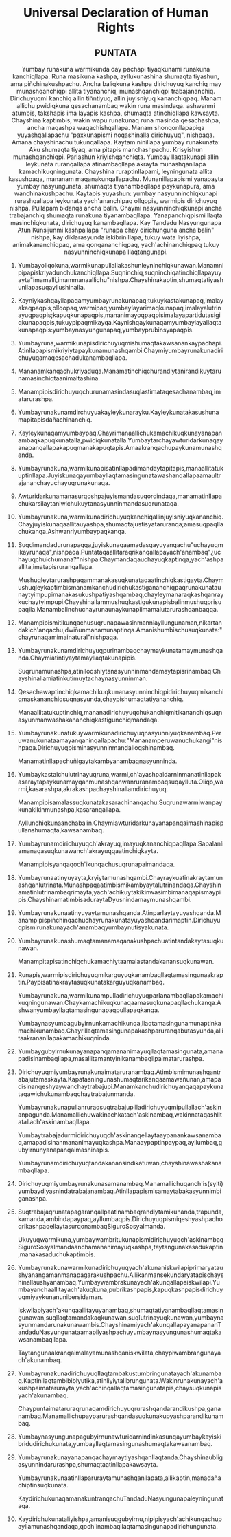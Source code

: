 <h1 align='center'>Universal Declaration of Human Rights</h1>
<h2 align='center'>PUNTATA</h2>
<p align='center'>Yumbay runakuna warmikunda day pachapi tiyaqkunami runakuna kanchiqllapa. Runa masikuna kashpa, ayllukunashina shumaqta tiyashun, ama piñchinakushpachu. Ancha baliqkuna kashpa dirichuyuq kanchiq may munashqanchiqpi allita tiyananchiq, munashqanchiqpi trabajananchiq. Dirichuyuqmi kanchiq allin tiñntiyuq, allin juyisniyuq kananchiqpaq. Manam allichu pwidiqkuna qesachanambaq wakin runa masindaqa. ashwanmi atumbis, takshapis ima layapis kashpa, shumaqta atinchiqllapa kawsayta.
Chayshina kaptimbis, wakin wapu runakunaq runa masinda qesachashpa, ancha maqashpa waqachishqallapa. Manam shonqonllapapiqa yuyashqallapachu "paxkunapismi noqashinalla dirichuyuq", nishpaqa. Amana chayshinachu tukunqallapa.
Kaytam ninillapa yumbay runakunata:
Aku shumaqta tiyaq, ama pitapis manchashpachu. Krisyishun munashqanchiqpi. Parlashun kriyishqanchiqta.
Yumbay llaqtakunapi allin leykunata ruranqallapa atinambaqllapa akrayta munashqanllapa kamachikuqningunata. Chayshina ruraptinllapami, leyningunata allita kasushpaqa, mananam maqanakunqallapachu.
Munanillapapismi yanapayta yumbay nasyungunata, shumaqta tiyanambaqllapa paykunapura, ama wanchinakushpachu.
Kaytapis yuyashun: yumbay nasyunninchiqkunapi rurashqallapa leykunata yach'ananchipaq ollqopis, warmipis dirichuyuq nishpa. Pullapam bidanqa ancha balin. Chaymi nasyunninchiqkunapi ancha trabajanchiq shumaqta runakuna tiyanambaqllapa. Yanapanchiqpismi llaqta masinchiqkunata, dirichuyuq kanambaqllapa. Kay Tandadu Nasyungunapa Atun Kunsijunmi kashpallapa "runapa chay dirichunguna ancha balin" nishpa, kay diklarasyunda iskibrinillapa, tukuy wata liyishpa, animakananchiqpaq, ama qonqananchiqpaq, yach'achinanchiqpaq tukuy nasyunninchiqkunapa llaqtangunapi.</p>
<ol>
  <li>
    <p>Yumbayollqokuna,warmikunapullallakashunleyninchiqkunawan.Manamnipipapiskriyadunchukanchiqllapa.Suqninchiq,suqninchiqatinchiqllapayuyayta"imamalli,imammanaallichu"nishpa.Chayshinakaptin,shumaqtatiyashunllapasuqayllushinalla.</p>
  </li>
  <li>
    <p>Kayniykashqayllapaqamyumbayrunakunapaq;tukuykastakunapaq,imalayakaqpaqpis,ollqopaq,warmipaq,yumbayIayarimaqkunapaq,imaIayalutrinayuqpaqpis;kapuqkunapaqpis,mananimayoqpaqpisimaIayapartidutasigiqkunapaqpis,tukuypipaqmikayqa.KaynishqaykunaqamyumbayIayaIlaqtakunapaqpis:yumbaynasyungunapaq,yumbayprubinsyapaqpis.</p>
  </li>
  <li>
    <p>Yumbayruna,warmikunapisdirichuyuqmishumaqtakawsanankaypachapi.Atinllapapismikriyiytapaykunamunashqambi.Chaymiyumbayrunakunadirichuyuqamaqesachadukanambaqllapa.</p>
  </li>
  <li>
    <p>Mananamkanqachukriyaduqa.Manamatinchiqchurandiytanirandikuytarunamasinchiqtaanimaltashina.</p>
  </li>
  <li>
    <p>Manampipisdirichuyuqchurunamasindasuqlastimataqesachanambaq,imatarurashpa.</p>
  </li>
  <li>
    <p>Yumbayrunakunamdirchuyuakayleykunarayku.Kayleykunatakasushunamapitapisdañachinanchiq.</p>
  </li>
  <li>
    <p>Kayleykunaqamyumbaypaq.Chayrimanaallichukamachikuqkunayanapanambaqkapuqkunatalla,pwidiqkunatalla.Yumbaytarchayawturidarkunaqayanapanqallapakapuqmanakapuqtapis.Amaakranqachupaykunamunashqanda.</p>
  </li>
  <li>
    <p>Yumbayrunakuna,warmikunapisatinllapadimandaytapitapis,manaallitatukuptinllapa.Juyiskunaqayumbayllaqtamasingunatawashanqallapaamaultrajananchayuchayuqrunakunaqa.</p>
  </li>
  <li>
    <p>Awturidarkunamanasurqoshpajuyismandasuqordindaqa,manamatinllapachukarsilaytaniwichukuytanasyunninmandasuqrunataqa.</p>
  </li>
  <li>
    <p>Yumbayrunakuna,warmikunadirichuyuqkanchiqallinjuyisniyuqkananchiq.Chayjuyiskunaqaallitauyashpa,shumaqtajustisyataruranqa;amasuqpaqllachukanqa.Ashwanriyumbaypaqkanqa.</p>
  </li>
  <li>
    <p>Suqdimandadurunapaqqa,juyiskunaqaamadasqayuyanqachu"uchayuqmikayrunaqa",nishpaqa.Puntataqaallitaraqrikanqallapayach'anambaq"¿uchayuqchuichumana?"nishpa.Chaymandaqauchayuqkaptinqa,yach'ashpaallita,imatapisruranqallapa.</p>
    <p>MushuqIeytarurashpaqammanakasuqkunataqaatinchiqkastigayta.Chaymushuqleykaptimbismanamkanchudirichukastigananchiqpaqrunakunataunaytyimpupimanakasukushpatiyashqambaq,chayleymanaraqkashqanraykuchaytyimpupi.Chayshinallammushuqkastigukunapisbalinmushuqprisupaqila.Manambalinchuchayrunaunaykunapiimamalutarurashqanbaqqa.</p>
  </li>
  <li>
    <p>Manampipismitikunqachusuqrunapawasinmanniayllungunaman,nikartandakich'anqachu,dwiñunmanamunaptinqa.Amanishumbischusuqkunata:"chayrunaqamimainatural"nishpaqa.</p>
  </li>
  <li>
    <p>Yumbayrunakunamdirichuyuqpurinambaqchaymaykunatamaymunashqanda.Chaymiatintiyaytamayllaqtakunapipis.</p>
    <p>Suqrunamunashpa,atinlloqshiytanasyunninmandamaytapisrinambaq.Chayshinallamiatinkutimuytachaynasyunninman.</p>
  </li>
  <li>
    <p>Qesachawaptinchiqkamachikuqkunanasyunninchiqpidirichuyuqmikanchiqmaskananchiqsuqnasyunda,chaypishumaqtatiyananchiq.</p>
    <p>Manaallitatukuptinchiq,mananadirichuyuqchukanchiqmitikananchiqsuqnasyunmanwashakananchiqkastigunchiqmandaqa.</p>
  </li>
  <li>
    <p>Yumbayrunakunatukuywarmikunadirichuyuqnasyunniyuqkanambaq.Peruwanukunataamayanqaninqallapachu:"Mananamperuwanuchukangi"nishpaqa.DirichuyuqpisminasyunninmandaIloqshinambaq.</p>
    <p>Manamatinllapachuñigaytakambyanambaqnasyunninda.</p>
  </li>
  <li>
    <p>Yumbaykastaichulutrinayuqruna,warmi,ch'ayashpaidarninmanatinliapakasaraytapaykunamayqanmunashqanwanruranambaqsuqaylluta.Oliqo,warmi,kasarashpa,akrakashpachayshinallamdirichuyuq.</p>
    <p>Manampipisamalassuqkunatakasarachinanqachu.Suqrunawarmiwanpaykunakikinmunashpa,kasaranqallapa.</p>
    <p>Ayllunchiqkunaanchabalin.Chaymiawturidarkunayanapanqaimashinapispullanshumaqta,kawsanambaq.</p>
  </li>
  <li>
    <p>Yumbayrunamdirichuyuqch'akrayuq,imayuqkananchiqpaqllapa.Sapalanliamanaqasuqkunawanch'akrayuqqaatinchiqkayta.</p>
    <p>Manampipisyanqaqoch'ikunqachusuqrunapaimandaqa.</p>
  </li>
  <li>
    <p>Yumbayrunaatinyuyayta,kryiytamunashqambi.Chayraykuatinakraytamunashqanlutrinata.Munashpaqaatimbismikambyaytalutrinandaqa.Chayshinamatinlutrinambaqrimayta,yach'achikuytakikinwasimbimanaqapismaypipis.ChayshinamatimbisaduraytaDyusnindamaymunashqambi.</p>
  </li>
  <li>
    <p>Yumbayrunakunaatinyuyaytamunashqanda.Atinparlaytayuyashqanda.Manampipispiñchinqachuchayrunakunatayuyashqandarimaptin.Dirichuyuqpismirunakunayach'anambaqyumbaynutisyakunata.</p>
  </li>
  <li>
    <p>Yumbayrunakunashumaqtamanamaqanakushpachuatintandakaytasuqkunawan.</p>
    <p>Manampitapisatinchiqchukamachiytaamalastandakanansuqkunawan.</p>
  </li>
  <li>
    <p>Runapis,warmipisdirichuyuqmikarguyuqkanambaqllaqtamasingunaakraptin.Paypisatinakraytasuqkunatakarguyuqkanambaq.</p>
    <p>Yumbayrunakuna,warmikunampulladirichuyuqparlanambaqllapakamachikuqningunawan.Chaykamachikuqkunaqaamasuqkunapaqllachukanqa.Ashwanyumbayllaqtamasingunapaqpullapaqkanqa.</p>
    <p>Yumbaynasyumbagubyirnunkamachikunqa,llaqtamasingunamunaptinkamachikunambaq.Chayrillaqtamasingunapakashparuranqabutasyunda,allitaakrananllapakamachikuqninda.</p>
  </li>
  <li>
    <p>Yumbaygubyirnukunayanapanqamananimayuqllaqtamasingunata,amanapadisinambaqilapa,masallitamantyinikanambaqllpaimatarurashpa.</p>
  </li>
  <li>
    <p>Dirichuyuqmiyumbayrunakunaimataruranambaq.Atimbismimunashqantrabajutamaskayta.Kapatasningunashumaqtarikanqaamawañunan,amapadisinanqeshyaywanchaytrabajupi.Manamkanchudirichuyanqaqapaykunataqawichukunambaqchaytrabajunmanda.</p>
    <p>Yumbayrunakunapullanruraqsuqtrabajupilladirichuyuqmipullallach'askinanpagunda.Manamallichuwakinachkatach'askinambaq,wakinnataqashlitatallach'askinambaqllapa.</p>
    <p>Yumbaytrabajadurmidirichuyuqch'askinanqellaytaaypanankawsanambaq,amapadisinanmananimayuqkashpa.Manaaypaptinpaypaq,ayllumbaq,gubyirnunyanapanqaimashinapis.</p>
    <p>Yumbayrunamdirichuyuqtandakanansindikatuwan,chayshinawashakanambaqllapa.</p>
  </li>
  <li>
    <p>Dirichuyuqmiyumbayrunakunasamanambaq.Manamallichuqanch'is(syiti)yumbaydiyasnindatrabajanambaq.Atinllapapismisamaytabakasyunnimbiganashpa.</p>
  </li>
  <li>
    <p>Suqtrabajaqrunatapagaranqallpaatinambaqrandiytamikunanda,trapunda,kamanda,ambindapaypaq,ayllumbaqpis.DirichuyuqpismiqeshyashpachoqrikashpaqellaytasurqonambaqSiguroSosyalmanda.</p>
    <p>Ukuyuqwarmikuna,yumbaywambritukunapismidirichuyuqch'askinambaqSiguroSosyalmandaanchamananimayuqkashpa,taytangunakasadukaptin,manakasaduchukaptimbis.</p>
  </li>
  <li>
    <p>Yumbayrunakunawarmikunadirichuyuqyach'akunaniskwilapiprimaryataushyanangamanmanapagarakushpachu.Allikanmansekundaryatapischayshinallaushyanambaq.Yumbaywambrakunayach'akunqallapaiskwilapi.Yumbayanchaallitayach'akuqkuna,pubrikashpapis,kapuqkashpapisdirichuyuqmiyaykunanunibersidaman.</p>
    <p>Iskwilapiyach'akunqaallitayuyanambaq,shumaqtatiyanambaqIlaqtamasingunawan,suqllaqtamandakaqkunawan,suqIutrinayuqkunawan,yumbaynasyunmandarunakunawambis.Chayshinamiyach'akunqallapayanapananTandaduNasyungunataamapilyashpachuyumbaynasyungunashumaqtakawsanambaqllapa.</p>
    <p>Taytangunaakranqaimalayamunashqaniskwilata,chaypiwambrangunayach'akunambaq.</p>
  </li>
  <li>
    <p>YumbayrunakunadirichuyuqIlaqtambakustumbringunatayach'akunambaq.Kaptinllaqtambibiblyutika,atinliyiytalibrungunata.Wakinrunakunayach'akushpaimatarurayta,yach'achinqallaqtamasingunatapis,chaysuqkunapisyach'akunambaq.</p>
    <p>Chaypuntaimataruraqrunaqamdirichuyuqrurashqandarandikushpa,gananambaq.Manamallichupayparurashqandasuqkunakupyashparandikunambaq.</p>
  </li>
  <li>
    <p>Yumbaynasyungunapagubyirnunawturidarnindinkasunqayumbaykayiskibridudirichukunata,yumbayllaqtamasingunashumaqtakawsanambaq.</p>
  </li>
  <li>
    <p>Yumbayrunakunayanapanqachaymaytiyashqanllaqtanda.Chayshinaubligasyunnindarurashpa,shumaqtaatinllapakawsayta.</p>
    <p>Yumbayrunakunaatinllaparuraytamunashqanllapata,allikaptin,manadañachiptinsuqkunata.</p>
    <p>KaydirichukunaqamanakuntranqachuTandaduNasyungunapaleyningunataqa.</p>
  </li>
  <li>
    <p>Kaydirichukunataliyishpa,amanisuqgubyirnu,nipipisyach'achikunqachupayllamunashqandaqa,qoch'inambaqllaqtamasingunapadirichungunata.</p>
  </li>
</ol>